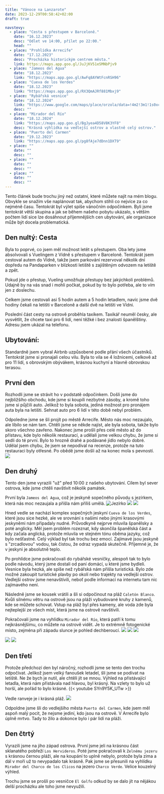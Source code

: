 ```yaml
---
title: "Vánoce na Lanzarote"
date: 2023-12-29T00:58:42+02:00
draft: true

navstevy:
  - place: "Cesta s přestupem v Barceloně."
    date: "16.12.2023"
    desc: "Odlet ve 14:00, přílet po 22:00."
    head: ""
  - place: "Prohlídka Arrecife"
    date: "17.12.2023"
    desc: "Procházka historickým centrem města."
    link: https://maps.app.goo.gl/JuJjKV51eSMNbPjv9
  - place: "Jameos del Agua"
    date: "18.12.2023"
    link: "https://maps.app.goo.gl/AwFq8AYWtFcnRSH96"
  - place: "Cueva de los Verdes"
    date: "18.12.2023"
    link: "https://maps.app.goo.gl/RX3QmAJRf881Mbxj9"
  - place: "Rybářská vesnice"
    date: "18.12.2024"
    link: "https://www.google.com/maps/place/orzola/data=!4m2!3m1!1s0xc48a42006023ebb:0xa0340f674cfaca0?sa=X&ved=2ahUKEwjOt-DpxKOEAxVW2AIHHQBCBKwQ8EJegQIERAA"
    desc: ""
  - place: "Mirador del Río"
    date: "18.12.2024"
    link: "https://maps.app.goo.gl/BgJyea4D58V8K3YF8"
    desc: "Krásná výhlídka na vedlejší ostrov a vlastně celý ostrov."
  - place: "Puerto del Carmen"
    date: "19.12.2023"
    link: "https://maps.app.goo.gl/pg8fAje7dDnn1DXT9"
  - place: ""
    date: ""
    desc: ""
  - place: ""
    date: ""
    desc: ""
  - place: ""
    date: ""
    desc: ""
---
```


Tento článek bude trochu jiný než ostatní, které můžete najít na mém blogu. Obvykle se snažím vše naplánovat tak, abychom stihli co nejvíce za co nejméně času. Tentokrát byl výlet spíše vánočním odpočinkem. Byli jsme tentokrát větší skupina a jak se během našeho pobytu ukázalo, s větším počtem lidí sice lze dosáhnout příjemnějších cen ubytování, ale organizace může být docela problematická.


<!--more-->


## Den nultý: Cesta
Byla to poprvé, co jsem měl možnost letět s přestupem. Oba lety jsme absolvovali s Vuelingem z Vídně s přestupem v Barceloně. Tentokrát jsem cestoval autem do Vídně, takže jsem parkování rezervoval několik dní dopředu na Pandaparken v blízkosti letiště s zajištěným odvozem na letiště a zpět.

Pokud jde o přestup, Vueling umožňuje přestupy bez jakýchkoli problémů. Udajně by na vás snad i mohli počkat, pokud by to bylo potřeba, ale to vím jen z doslechu.

Celkem jsme cestovali asi 5 hodin autem a 5 hodin letadlem, navíc jsme dvě hodiny čekali na letišti v Barceloně a další dvě na letišti ve Vídni.

Poslední část cesty na ostrově proběhla taxíkem. Taxikář neuměl česky, ale vysvětlit, že chcete taxi pro 6 lidí, není těžké i bez znalosti španělštiny. Adresu jsem ukázal na telefonu.

## Ubytování:
Standardně jsem vybral Airbnb uzpůsobené podle přání všech účastníků. Tentokrát jsme si pronajali celou vilu. Byla to vila se 4 ložnicemi, celkově až pro 11 lidí, s obrovským obývákem, krásnou kuchyní a hlavně obrovskou terasou.

## První den
Rozhodli jsme se strávit ho v podstatě odpočinkem. Došli jsme do nejbližšího obchodu, kde jsme si koupili nezbytné zásoby, a kromě toho jsme si půjčili auto. Jelikož to byla sobota, jediná možnost pro pronájem auta byla na letišti. Sehnat auto pro 6 lidí v této době nebyl problém.

Odpoledne jsme se šli projít po městě Arrecife. Město nás moc nezaujalo, ale líbilo se nám tam. Chtěli jsme se někde najíst, ale byla sobota, takže bylo skoro všechno zavřeno. Nakonec jsme prošli přes celé město až do přístavu, kde bylo několik restaurací, a udělali jsme velkou chybu, že jsme si sedli do té první. Bylo to hrozně drahé a podávané jídlo nebylo dobré. Udělal jsem chybu, že jsem se nepodíval na recenze, protože na tuto restauraci byly otřesné. Po obědě jsme došli až na konec mola s pevností. ![](pevnost.jpg)

## Den druhý

Tento den jsme vyrazili "už" před 10:00 z našeho ubytování. Cílem byl sever ostrova, kde jsme chtěli navštívit několik památek.

První byla `Jameos del Agua`, což je jeskyně sopečného původu s jezírkem, která nás moc nezaujala a přišla nám příliš umělá. 
![Jezírko](jeskyne_1.jpg) 
![](jeskyne_2.jpg) 
![](jeskyne_3.jpg)

Hned vedle se nachází komplex sopečných jeskyní `Cueva de los Verdes`, které jsou sice hezké, ale ve srovnání s našimi nebo jinými krasovými jeskyněmi nám připadaly nudné. Průvodkyně nejprve mluvila španělsky a poté anglicky. Měl jsem problém rozeznat, kdy skončila španělská část a kdy začala anglická, protože mluvila ve stejném tónu oběma jazyky, což bylo nešťastné. Celý výklad byl tak trochu bez emocí. Zajímavé jsou jeskyně s "zrcadlovou" vodou, tak čistou, že odraz vypadá skutečně. Příjemné je, že v jeskyni je absolutně teplo.

Po prohlídce jsme pokračovali do rybářské vesničky, alespoň tak to bylo podle návodu, který jsme dostali od paní domácí, u které jsme bydleli. Vesnice byla hezká, ale spíše než rybářská nám přišla turistická. Bylo zde možné zakoupit turistické plavby po okolí nebo trajekty na vedlejší ostrov. Vedlejší ostrov jsme nenavštívili, neboť podle informací na internetu tam nic zajímavého není.

Následně jsme se kousek vrátili a šli si odpočinout na pláž `Caletón Blanco`. Kvůli silnému větru na ostrově jsou na pláži vybudované kruhy z kamenů, kde se můžete schovat. Vstup na pláž byl přes kameny, ale voda zde byla nejteplejší ze všech míst, která jsme na ostrově navštívili.

Pokračovali jsme na vyhlídku `Mirador del Río`, která patří k tomu nejkrásnějšímu, co můžete na ostrově vidět. Je to extrémně fotogenické místo, zejména při západu slunce je pohled dechberoucí. 
![](vyhled_sever_1.jpg) 
![](vyhled_sever_2.jpg) 
![](vyhled_sever_3.jpg) 

![](vyhled_sever_2_1.jpg) 
![](vyhled_sever_2_2.jpg)

## Den třetí

Protože předchozí den byl náročný, rozhodli jsme se tento den trochu odpočívat. Jelikož jsem velký fanoušek letadel, šli jsme se podívat na letiště. Ne že bych je nutil, ale chtěli jít se mnou. Výhled na přistávající letadla, která nám přistávala nad hlavou, byl krásný. Na vzlety to bylo už horší, ale pořád to bylo krásné.
{{< youtube SYn9Y5K_UTw >}}


Vedle ranveje je i krásná pláž. 
![](letisteplaz.jpg)

Odpoldne jsme šli do vedlejšího města `Puerto del Carmen`, kde jsem měl aspoň malý pocit, že nejsme jediní, kdo jsou na ostrově. V Arrecife bylo úplně mrtvo. Tady to žilo a dokonce bylo i pár lidí na pláži.

## Den čtrtý

Vyrazili jsme na jiho západ ostrova. První jsme jeli na krásnou část sklanatého pobřeží `Los Hervideros`. Poté jsme pokračovali k `Zelnému jezeru` s krásnou černou pláži, ale na koupání to uplně nebylo, protože byla zima a dál v moři už to nevypadalo tak krásně. Pak jsme se přesunili na vyhlídku `Mirador del Charco de los Clicos` na jezero `Charco Verde`. Velice kouzelný výhled. 

Trochu jsme se prošli po vesničce `El Golfo` odkud by se dalo jít na nějákou delší procházku ale toho jsme nevyužili. 

